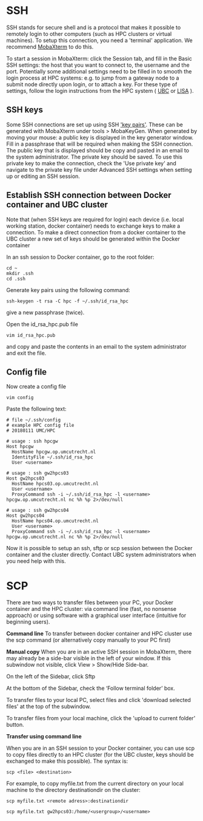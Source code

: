 # SSH

SSH stands for secure shell and is a protocol that makes it possible to remotely login to other computers (such as HPC clusters or virtual machines).
To setup this connection, you need a 'terminal' application. We recommend [MobaXterm](https://mobaxterm.mobatek.net/download.html) to do this.

To start a session in MobaXterm: click the Session tab, and fill in the Basic SSH settings: the host that you want to connect to, the username and the port. Potentially some additional settings need to be filled in to smooth the login process at HPC systems: e.g. to jump from a gateway node to a submit node directly upon login, or to attach a key. For these type of settings, follow the login instructions from the HPC system ( [UBC](https://wiki.bioinformatics.umcutrecht.nl/bin/view/HPC/HowToS#How_to_log_in_from_outside_the_U)  or [LISA](https://userinfo.surfsara.nl/systems/lisa/user-guide/connecting-and-transferring-data) ).

## SSH keys
Some SSH connections are set up using SSH ['key pairs'](https://winscp.net/eng/docs/ssh_keys). These can be generated with MobaXterm under tools > MobaKeyGen. When generated by moving your mouse: a public key is displayed in the key generator window. Fill in a passphrase that will be required when making the SSH connection. The public key that is displayed should be copy and pasted in an email to the system administrator. The private key should be saved. To use this private key to make the connection, check the 'Use private key' and navigate to the private key file under Advanced SSH settings when setting up or editing an SSH session.

## Establish SSH connection between Docker container and UBC cluster
Note that (when SSH keys are required for login) each device (i.e. local working station, docker container) needs to exchange keys to make a connection. To make a direct connection from a docker container to the UBC cluster a new set of keys should be generated within the Docker container

In an ssh session to Docker container, go to the root folder:
```
cd ~
mkdir .ssh
cd .ssh
```
Generate key pairs using the following command:
```
ssh-keygen -t rsa -C hpc -f ~/.ssh/id_rsa_hpc 
```
give a new passphrase (twice).

Open the id_rsa_hpc.pub file
```
vim id_rsa_hpc.pub
```
and copy and paste the contents in an email to the system administrator and exit the file.

## Config file

Now create a config file
```
vim config
```
Paste the following text:

```
# file ~/.ssh/config 
# example HPC config file 
# 20180111 UMC/HPC 

# usage : ssh hpcgw 
Host hpcgw 
  HostName hpcgw.op.umcutrecht.nl
  IdentityFile ~/.ssh/id_rsa_hpc 
  User <username>

# usage : ssh gw2hpcs03
Host gw2hpcs03
  HostName hpcs03.op.umcutrecht.nl
  User <username>
  ProxyCommand ssh -i ~/.ssh/id_rsa_hpc -l <username> hpcgw.op.umcutrecht.nl nc %h %p 2>/dev/null

# usage : ssh gw2hpcs04
Host gw2hpcs04
  HostName hpcs04.op.umcutrecht.nl
  User <username>
  ProxyCommand ssh -i ~/.ssh/id_rsa_hpc -l <username> hpcgw.op.umcutrecht.nl nc %h %p 2>/dev/null
```
Now it is possible to setup an ssh, sftp or scp session between the Docker container and the cluster directly.
Contact UBC system administrators when you need help with this.

# SCP

There are two ways to transfer files between your PC, your Docker container and the HPC cluster: via command line (fast, no nonsense approach) or using software with a graphical user interface (intuitive for beginning users).

**Command line**
To transfer between docker container and HPC cluster use the scp command (or alternatively copy manually to your PC first)

**Manual copy** When you are in an active SSH session in MobaXterm, there may already be a side-bar visible in the left of your window. If this subwindow not visible, click View > Show/Hide Side-bar.  

On the left of the Sidebar, click Sftp

At the bottom of the Sidebar, check the ‘Follow terminal folder’ box.

To transfer files to your local PC, select files and click 'download selected files' at the top of the subwindow.

To transfer files from your local machine, click the 'upload to current folder' button.


**Transfer using command line**

When you are in an SSH session to your Docker container, you can use scp to copy files directly to an HPC cluster (for the UBC cluster, keys should be exchanged to make this possible). The syntax is:

```
scp <file> <destination>
```
For example, to copy myfile.txt from the current directory on your local machine to the directory destinationdir on the cluster:

```
scp myfile.txt <remote adress>:destinationdir

scp myfile.txt gw2hpcs03:/home/<usergroup>/<username>
```










